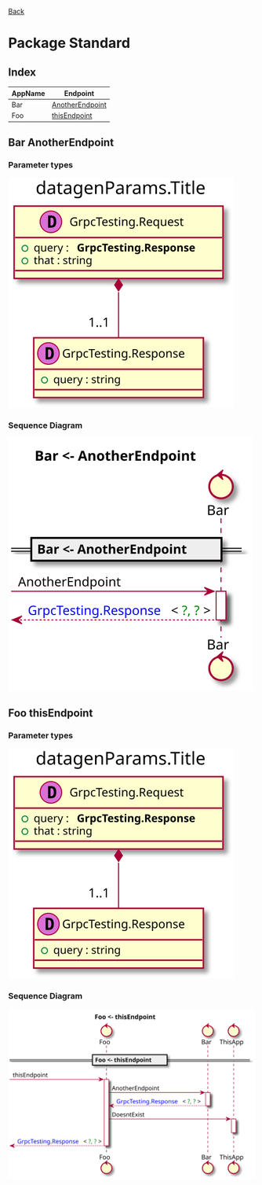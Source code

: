 
[Back](../README.md)
# Package Standard

## Index
| AppName | Endpoint |
| - | - | 
| Bar | [AnotherEndpoint](#Bar_AnotherEndpoint) |
| Foo | [thisEndpoint](#Foo_thisEndpoint) |]


## Bar AnotherEndpoint

### Parameter types

![alt text](BarAnotherEndpointdata-model.svg)

### Sequence Diagram
![alt text](BarAnotherEndpoint.svg)

## Foo thisEndpoint

### Parameter types

![alt text](FoothisEndpointdata-model.svg)

### Sequence Diagram
![alt text](FoothisEndpoint.svg)


